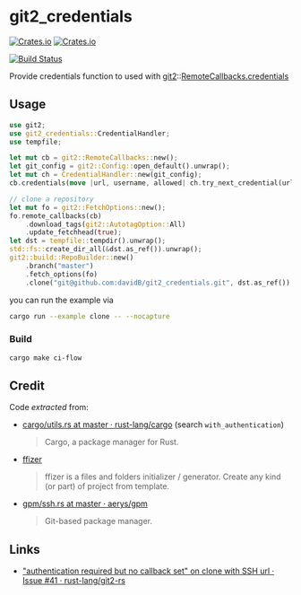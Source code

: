 # git2_credentials

[![Crates.io](https://img.shields.io/crates/l/git2_credentials.svg)](https://spdx.org/licenses/Apache-2.0.html)
[![Crates.io](https://img.shields.io/crates/v/git2_credentials.svg)](https://crates.io/crates/git2_credentials)

[![Build Status](https://dev.azure.com/davidbernard31/git2_credentials/_apis/build/status/davidB.git2_credentials?branchName=master)](https://dev.azure.com/davidbernard31/git2_credentials/_build/latest?definitionId=1&branchName=master)

Provide credentials function to used with [git2](https://crates.io/crates/git2)::[RemoteCallbacks.credentials](https://docs.rs/git2/0.8.0/git2/struct.RemoteCallbacks.html#method.credentials)

## Usage

```rust
use git2;
use git2_credentials::CredentialHandler;
use tempfile;

let mut cb = git2::RemoteCallbacks::new();
let git_config = git2::Config::open_default().unwrap();
let mut ch = CredentialHandler::new(git_config);
cb.credentials(move |url, username, allowed| ch.try_next_credential(url, username, allowed));

// clone a repository
let mut fo = git2::FetchOptions::new();
fo.remote_callbacks(cb)
    .download_tags(git2::AutotagOption::All)
    .update_fetchhead(true);
let dst = tempfile::tempdir().unwrap();
std::fs::create_dir_all(&dst.as_ref()).unwrap();
git2::build::RepoBuilder::new()
    .branch("master")
    .fetch_options(fo)
    .clone("git@github.com:davidB/git2_credentials.git", dst.as_ref()).unwrap();
```

you can run the example via

```sh
cargo run --example clone -- --nocapture
```

### Build

```sh
cargo make ci-flow
```

## Credit

Code *extracted* from:

- [cargo/utils.rs at master · rust-lang/cargo](https://github.com/rust-lang/cargo/blob/master/src/cargo/sources/git/utils.rs) (search `with_authentication`)
  > Cargo, a package manager for Rust.
- [ffizer](https://crates.io/crates/ffizer)
  > ffizer is a files and folders initializer / generator. Create any kind (or part) of project from template.
- [gpm/ssh.rs at master · aerys/gpm](https://github.com/aerys/gpm/blob/master/src/gpm/ssh.rs)
  > Git-based package manager.

## Links

- ["authentication required but no callback set" on clone with SSH url · Issue #41 · rust-lang/git2-rs](https://github.com/rust-lang/git2-rs/issues/41)
